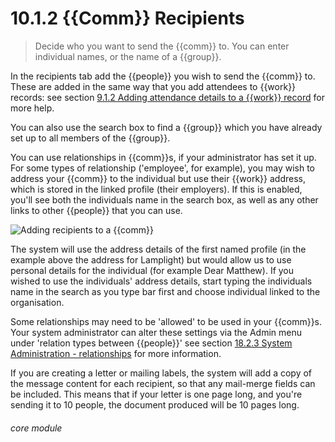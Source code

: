 # 10.1.2    {{Comm}} Recipients

> Decide who you want to send the {{comm}} to. You can enter individual names, or the name of a {{group}}. 

In the recipients tab add the {{people}} you wish to send the {{comm}} to. These are added in the same way that you add attendees to {{work}} records: see section [9.1.2  Adding attendance details to a {{work}} record](/help/index/p/9.1.2) for more help.

You can also use the search box to find a {{group}} which you have already set up to all members of the {{group}}. 

You can use relationships in {{comm}}s, if your administrator has set it up. For some types of relationship ('employee', for example), you may wish to address your {{comm}} to the individual but use their {{work}} address, which is stored in the linked profile (their employers). If this is enabled, you'll see both the individuals name in the search box, as well as any other links to other {{people}} that you can use. 

![Adding recipients to a {{comm}}](85a.png)

The system will use the address details of the first named profile (in the example above the address for Lamplight) but would allow us to use personal details for the individual (for example Dear Matthew). If you wished to use the individuals' address details, start typing the individuals name in the search as you type bar first and choose individual linked to the organisation. 

Some relationships may need to be 'allowed' to be used in your {{comm}}s. Your system administrator can alter these settings via the Admin menu under 'relation types between {{people}}' see section [18.2.3  System Administration - relationships](/help/index/p/18.2.3) for more information. 

If you are creating a letter or mailing labels, the system will add a copy of the message content for each recipient, so that any mail-merge fields can be included. This means that if your letter is one page long, and you're sending it to 10 people, the document produced will be 10 pages long. 


###### core module

